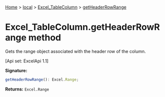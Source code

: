 [Home](./index) &gt; [local](local.md) &gt; [Excel\_TableColumn](local.excel_tablecolumn.md) &gt; [getHeaderRowRange](local.excel_tablecolumn.getheaderrowrange.md)

# Excel\_TableColumn.getHeaderRowRange method

Gets the range object associated with the header row of the column. 

 \[Api set: ExcelApi 1.1\]

**Signature:**
```javascript
getHeaderRowRange(): Excel.Range;
```
**Returns:** `Excel.Range`


